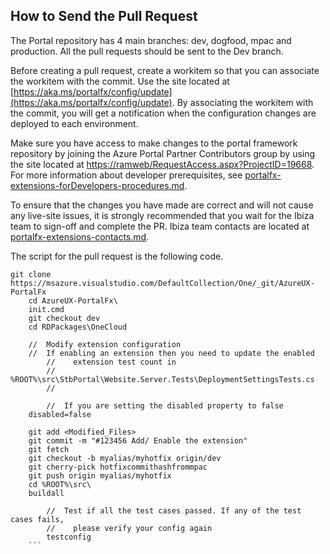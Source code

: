 <a name="portalfxExtensionsPullRequest"></a>
<!-- link to this document is [portalfx-extensions-pullRequest.md]()
-->

## How to Send the Pull Request
The Portal repository has 4 main branches: dev, dogfood, mpac and production. All the pull requests should be sent to the Dev branch.

Before creating a pull request, create a workitem so that you can associate the workitem with the commit. Use  the site located at [https://aka.ms/portalfx/config/update](https://aka.ms/portalfx/config/update). By associating the workitem with the commit, you will get a notification when the configuration changes are deployed to each environment.

Make sure you have access to make changes to the portal framework repository by joining the Azure Portal Partner Contributors group by using the site located at [https://ramweb/RequestAccess.aspx?ProjectID=19668](https://ramweb/RequestAccess.aspx?ProjectID=19668). For more information about developer prerequisites, see [portalfx-extensions-forDevelopers-procedures.md](portalfx-extensions-forDevelopers-procedures.md]).

To ensure that the changes you have made are correct and will not cause any live-site issues, it is strongly recommended that you wait for the Ibiza team to sign-off and complete the PR. Ibiza team contacts are located at [portalfx-extensions-contacts.md](portalfx-extensions-contacts.md]).

The script for the pull request is the following code.
```
git clone https://msazure.visualstudio.com/DefaultCollection/One/_git/AzureUX-PortalFx
	cd AzureUX-PortalFx\
	init.cmd
	git checkout dev
	cd RDPackages\OneCloud

	//  Modify extension configuration
	//  If enabling an extension then you need to update the enabled 
        //    extension test count in 
        //    %ROOT%\src\StbPortal\Website.Server.Tests\DeploymentSettingsTests.cs
        //

        //  If you are setting the disabled property to false
	disabled=false

	git add <Modified_Files>
	git commit -m "#123456 Add/ Enable the extension"
	git fetch
	git checkout -b myalias/myhotfix origin/dev
	git cherry-pick hotfixcommithashfrommpac
	git push origin myalias/myhotfix
	cd %ROOT%\src\
	buildall
	
        //  Test if all the test cases passed. If any of the test cases fails,
        //    please verify your config again
        testconfig 
    ```
